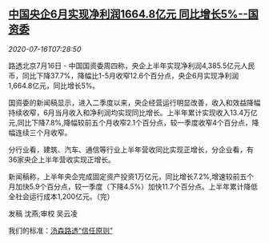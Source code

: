 <!--1594886106000-->
[中国央企6月实现净利润1664.8亿元 同比增长5%--国资委](https://cn.reuters.com/article/china-soe-june-profit-0716-idCNKCS24H0WX)
------

<div><i>2020-07-16T07:28:50</i></div><div class="StandardArticleBody_body"><p>路透北京7月16日 - 中国国资委周四称，央企上半年实现净利润4,385.5亿元人民币，同比下降37.7%，降幅比1-5月收窄12.6个百分点，央企6月实现净利润1,664.8亿元，同比增长5%。 </p><p>国资委的新闻稿显示，进入二季度以来，央企经营运行明显改善，收入和效益降幅持续收窄，6月当月收入和净利润均实现同比增长。上半年累计实现收入13.4万亿元,同比下降7.8%,降幅较前五个月收窄2.1个百分点，较一季度收窄4个百分点，降幅连续三个月收窄。 </p><p>分行业看，建筑、汽车、通信等行业上半年营收同比实现正增长，分企业看，有36家央企上半年营收实现正增长。 </p><p>新闻稿称，上半年央企完成固定资产投资1万亿元，同比增长7.2%,增速较前五个月加快5.9个百分点，较一季度（下降4.5%）加快11.7个百分点。上半年累计降低全社会运行成本1,200亿元。（完）   </p><div class="Attribution_container"><div class="Attribution_attribution"><p class="Attribution_content">发稿 沈燕;审校 吴云凌 </p></div></div><div class="StandardArticleBody_trustBadgeContainer"><span class="StandardArticleBody_trustBadgeTitle">我们的标准：</span><span class="trustBadgeUrl"><a href="https://www.thomsonreuters.cn/content/dam/openweb/documents/pdf/china/brochures/about-us-1.pdf">汤森路透“信任原则”</a></span></div></div>
